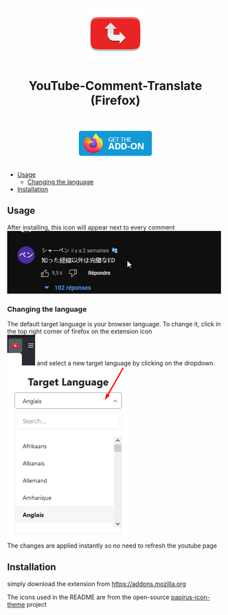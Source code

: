 <p align="center"><img src="docs/icon.png"></p>
<h1 align="center">YouTube-Comment-Translate (Firefox)</h1>

<p align="center">
	</br></br>
		<a href="https://addons.mozilla.org">
			<img src="docs/get-the-addon.png">
	</br></br>
</p>

<!-- vim-markdown-toc GFM -->

- [Usage](#usage)
  - [Changing the language](#changing-the-language)
- [Installation](#installation)

<!-- vim-markdown-toc -->

## Usage

After installing, this icon will appear next to every comment</br>
<img src="docs/usage_firefox.gif">

### Changing the language

The default target language is your browser language. To change it, click in the top right corner of firefox on the extension icon</br>
<img src="docs/change_language_1.png">
and select a new target language by clicking on the dropdown.</br>
<img src="docs/change_language_2.png"></br>
The changes are applied instantly so no need to refresh the youtube page

## Installation

simply download the extension from https://addons.mozilla.org

The icons used in the README are from the open-source [papirus-icon-theme](https://github.com/PapirusDevelopmentTeam/papirus-icon-theme) project
